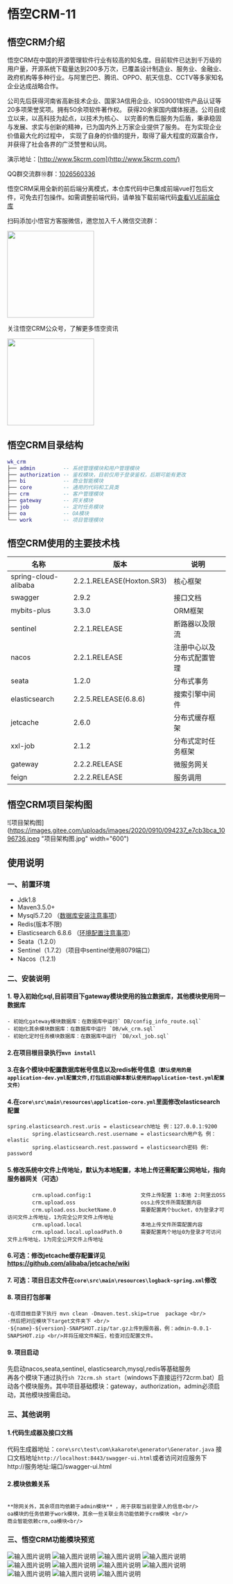 # 悟空CRM-11


## 悟空CRM介绍


悟空CRM在中国的开源管理软件行业有较高的知名度。目前软件已达到千万级的用户量，开源系统下载量达到200多万次，已覆盖设计制造业、服务业、金融业、政府机构等多种行业。与阿里巴巴、腾讯、OPPO、航天信息、CCTV等多家知名企业达成战略合作。

公司先后获得河南省高新技术企业、国家3A信用企业、IOS9001软件产品认证等20多项荣誉奖项。拥有50余项软件著作权。 获得20余家国内媒体报道。公司自成立以来，以高科技为起点，以技术为核心、 以完善的售后服务为后盾，秉承稳固与发展、求实与创新的精神，已为国内外上万家企业提供了服务。 在为实现企业价值最大化的过程中， 实现了自身的价值的提升，取得了最大程度的双赢合作，并获得了社会各界的广泛赞誉和认同。

演示地址：[http://www.5kcrm.com](http://www.5kcrm.com/)

QQ群交流群⑩群：[1026560336](http:////shang.qq.com/wpa/qunwpa?idkey=13d5e5809eb9feb350336e55c8b7a00b9cb472078b09b4441222a52dd76b278e)

悟空CRM采用全新的前后端分离模式，本仓库代码中已集成前端vue打包后文件，可免去打包操作。如需调整前端代码，请单独下载前端代码[查看VUE前端仓库](https://gitee.com/wukongcrm_admin/W72crm_web)


扫码添加小悟官方客服微信，邀您加入千人微信交流群：

<img src="https://images.gitee.com/uploads/images/2019/1231/115927_f9c580c8_345098.png" width="200">

关注悟空CRM公众号，了解更多悟空资讯

<img src="https://images.gitee.com/uploads/images/2019/1202/135713_d3566c6a_345098.jpeg" width="200">



## 悟空CRM目录结构

``` lua
wk_crm
├── admin         -- 系统管理模块和用户管理模块
├── authorization -- 鉴权模块，目前仅用于登录鉴权，后期可能有更改
├── bi            -- 商业智能模块
├── core          -- 通用的代码和工具类
├── crm           -- 客户管理模块
├── gateway       -- 网关模块
├── job           -- 定时任务模块
├── oa            -- OA模块
└── work          -- 项目管理模块


```


## 悟空CRM使用的主要技术栈

| 名称                  | 版本                        | 说明 |
|---------------------|---------------------------|----|
| spring-cloud-alibaba| 2.2.1.RELEASE(Hoxton.SR3) |  核心框架  |
| swagger             | 2.9.2                     |  接口文档  |
| mybits-plus         | 3.3.0                     |  ORM框架  |
| sentinel            | 2.2.1.RELEASE             |  断路器以及限流  |
| nacos               | 2.2.1.RELEASE             |  注册中心以及分布式配置管理  |
| seata               | 1.2.0                     |  分布式事务 |
| elasticsearch       | 2.2.5.RELEASE(6.8.6)      |  搜索引擎中间件  |
| jetcache            | 2.6.0                     |  分布式缓存框架  |
| xxl-job             | 2.1.2                     |  分布式定时任务框架  |
| gateway             | 2.2.2.RELEASE             |  微服务网关        |
| feign               | 2.2.2.RELEASE             |  服务调用        |


## 悟空CRM项目架构图

![项目架构图](https://images.gitee.com/uploads/images/2020/0910/094237_e7cb3bca_1096736.jpeg "项目架构图.jpg" width="600")



## 使用说明

### 一、前置环境
- Jdk1.8
- Maven3.5.0+   
- Mysql5.7.20 （<a href="https://gitee.com/myzw/wk_crm/wikis/mysql%E9%85%8D%E7%BD%AE%E8%AF%B4%E6%98%8E" target="_blank">数据库安装注意事项</a>）
- Redis(版本不限)
- Elasticsearch 6.8.6 （<a href="https://gitee.com/myzw/wk_crm/wikis/elasticsearch%E9%85%8D%E7%BD%AE%E8%AF%B4%E6%98%8E" target="_blank">环境配置注意事项</a>）
- Seata（1.2.0）
- Sentinel（1.7.2）（项目中sentinel使用8079端口）
- Nacos（1.2.1)

### 二、安装说明
     
#### 1. 导入初始化sql,目前项目下gateway模块使用的独立数据库，其他模块使用同一数据库
      

```
- 初始化gateway模块数据库：在数据库中运行` DB/config_info_route.sql`
- 初始化其余模块数据库：在数据库中运行 `DB/wk_crm.sql`
- 初始化定时任务模块数据库：在数据库中运行 `DB/xxl_job.sql`

```


#### 2.在项目根目录执行`mvn install`



#### 3.在各个模块中配置数据库帐号信息以及redis帐号信息`（默认使用的是application-dev.yml配置文件,打包后启动脚本默认使用的application-test.yml配置文件）`



#### 4.在`core\src\main\resources\application-core.yml`里面修改elasticsearch配置

        
```
spring.elasticsearch.rest.uris = elasticsearch地址 例：127.0.0.1:9200
        spring.elasticsearch.rest.username = elasticsearch用户名 例：elastic
        spring.elasticsearch.rest.password = elasticsearch密码 例: password 
```



#### 5.修改系统中文件上传地址，默认为本地配置，本地上传还需配置公网地址，指向服务器网关（可选）

```
        crm.upload.config:1                文件上传配置 1:本地 2:阿里云OSS 
        crm.upload.oss                     oss上传文件所需配置内容 
        crm.upload.oss.bucketName.0        需要配置两个bucket，0为登录才可访问文件上传地址，1为完全公开文件上传地址
        crm.upload.local                   本地上传文件所需配置内容 
        crm.upload.local.uploadPath.0      需要配置两个地址0为登录才可访问文件上传地址，1为完全公开文件上传地址
```

#### 6.可选：修改jetcache缓存配置详见 https://github.com/alibaba/jetcache/wiki


#### 7. 可选：项目日志文件在`core\src\main\resources\logback-spring.xml`修改
            

#### 8. 项目打包部署


```
·在项目根目录下执行 mvn clean -Dmaven.test.skip=true  package <br/>
·然后把对应模块下target文件夹下 <br/>
·${name}-${version}-SNAPSHOT.zip/tar.gz上传到服务器，例：admin-0.0.1-SNAPSHOT.zip <br/>并将压缩文件解压，检查对应配置文件。
```


#### 9. 项目启动 <br/>

先启动nacos,seata,sentinel, elasticsearch,mysql,redis等基础服务 <br/>再各个模块下通过执行`sh 72crm.sh start`（windows下直接运行72crm.bat）启动各个模块服务。其中项目基础模块：gateway，authorization，admin必须启动，其他模块按需启动。<br/>



### 三、其他说明

#### 1.代码生成器及接口文档<br/>

代码生成器地址：`core\src\test\com\kakarote\generator\Generator.java`
接口文档地址`http://localhost:8443/swagger-ui.html`或者访问对应服务下 http://服务地址:端口/swagger-ui.html

#### 2.模块依赖关系 <br/>

```

**除网关外，其余项目均依赖于admin模块** ，用于获取当前登录人的信息<br/>
oa模块的任务依赖于work模块，其余一些关联业务功能依赖于crm模块 <br/>
商业智能依赖crm,oa模块<br/>

```



### 三、悟空CRM功能模块预览


![输入图片说明](https://images.gitee.com/uploads/images/2020/0928/172541_efed65bd_345098.png "01.png")
![输入图片说明](https://images.gitee.com/uploads/images/2020/0928/172557_c001d047_345098.png "02.png")
![输入图片说明](https://images.gitee.com/uploads/images/2020/0928/172612_97363074_345098.png "03.png")
![输入图片说明](https://images.gitee.com/uploads/images/2020/0928/172625_47a2798b_345098.png "04.png")
![输入图片说明](https://images.gitee.com/uploads/images/2020/0928/172636_ae5cad59_345098.png "05.png")
![输入图片说明](https://images.gitee.com/uploads/images/2020/0928/172648_c7928c60_345098.png "06.png")
![输入图片说明](https://images.gitee.com/uploads/images/2020/0928/172704_ac4c3308_345098.png "07.png")
![输入图片说明](https://images.gitee.com/uploads/images/2020/0928/172714_84b7ee29_345098.png "08.png")
![输入图片说明](https://images.gitee.com/uploads/images/2020/0928/172726_4552bddb_345098.png "10.png")
![输入图片说明](https://images.gitee.com/uploads/images/2020/0928/172736_da77deec_345098.png "11.png")
![输入图片说明](https://images.gitee.com/uploads/images/2020/0928/172745_e22b7a4a_345098.png "12.png")